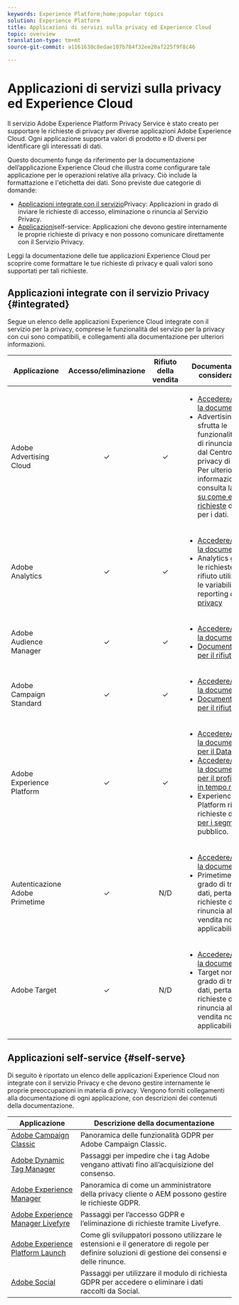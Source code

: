 ```yaml
---
keywords: Experience Platform;home;popular topics
solution: Experience Platform
title: Applicazioni di servizi sulla privacy ed Experience Cloud
topic: overview
translation-type: tm+mt
source-git-commit: a1161630c8edae107b784f32ee20af225f9f8c46

---
```



# Applicazioni di servizi sulla privacy ed Experience Cloud

Il servizio Adobe Experience Platform Privacy Service è stato creato per supportare le richieste di privacy per diverse applicazioni Adobe Experience Cloud. Ogni applicazione supporta valori di prodotto e ID diversi per identificare gli interessati di dati.

Questo documento funge da riferimento per la documentazione dell’applicazione Experience Cloud che illustra come configurare tale applicazione per le operazioni relative alla privacy. Ciò include la formattazione e l&#39;etichetta dei dati. Sono previste due categorie di domande:

* [Applicazioni integrate con il servizio](#integrated)Privacy: Applicazioni in grado di inviare le richieste di accesso, eliminazione o rinuncia al Servizio Privacy.
* [Applicazioni](#self-serve)self-service: Applicazioni che devono gestire internamente le proprie richieste di privacy e non possono comunicare direttamente con il Servizio Privacy.

Leggi la documentazione delle tue applicazioni Experience Cloud per scoprire come formattare le tue richieste di privacy e quali valori sono supportati per tali richieste.

## Applicazioni integrate con il servizio Privacy {#integrated}

Segue un elenco delle applicazioni Experience Cloud integrate con il servizio per la privacy, comprese le funzionalità del servizio per la privacy con cui sono compatibili, e collegamenti alla documentazione per ulteriori informazioni.

| Applicazione | Accesso/eliminazione | Rifiuto della vendita | Documentazione e considerazioni |
--- | :---: | :---: | ---
| Adobe Advertising Cloud | ✓ | ✓ | <ul><li>[Accedere/eliminare la documentazione](https://docs.adobe.com/content/help/en/advertising-cloud/all/privacy/ad-cloud-gdpr.html) </li><li>Advertising Cloud sfrutta le funzionalità globali di rinuncia offerte dal Centro per la privacy di Adobe. Per ulteriori informazioni, consulta la guida [su come effettuare richieste](https://docs.adobe.com/content/help/it-IT/audience-manager/user-guide/overview/data-privacy/data-privacy-requests.html#opt-out-requests) di privacy per i dati.</li></ul> |
| Adobe Analytics | ✓ | ✓ | <ul><li>[Accedere/eliminare la documentazione](https://marketing.adobe.com/resources/help/en_US/analytics/gdpr/index.html)</li><li>Analytics gestisce le richieste di rifiuto utilizzando le variabili di reporting della [privacy](https://docs.adobe.com/content/help/it-IT/analytics/admin/data-governance/consent-variables.html)</li></ul> |
| Adobe Audience Manager | ✓ | ✓ | <ul><li>[Accedere/eliminare la documentazione](https://marketing.adobe.com/resources/help/en_US/aam/aam-gdpr.html)</li><li>[Documentazione per il rifiuto](https://docs.adobe.com/content/help/en/audience-manager/user-guide/features/declared-ids.html)</li></ul> |
| Adobe Campaign Standard | ✓ | ✓ | <ul><li>[Accedere/eliminare la documentazione](https://docs.campaign.adobe.com/doc/standard/getting_started/en/ACS_GDPR.html)</li><li>[Documentazione per il rifiuto](../segmentation/honoring-opt-outs.md)</li></ul> |
| Adobe Experience Platform | ✓ | ✓ | <ul><li>[Accedere/eliminare la documentazione per il Data Lake](../catalog/privacy.md)</li><li>[Accedere/eliminare la documentazione per il profilo cliente in tempo reale](../profile/privacy.md)</li><li>Experience Platform rispetta le richieste di [rifiuto per i segmenti](../segmentation/honoring-opt-outs.md)di pubblico.</li></ul> |
| Autenticazione Adobe Primetime | ✓ | N/D | <ul><li>[Accedere/eliminare la documentazione](http://tve.helpdocsonline.com/how-to-make-a-privacy-request)</li><li>Primetime non è in grado di trasferire i dati, pertanto le richieste di rinuncia alla vendita non sono applicabili.</li></ul> |
| Adobe Target | ✓ | N/D | <ul><li>[Accedere/eliminare la documentazione](https://marketing.adobe.com/resources/help/en_US/target/target/privacy-and-general-data-protection-regulation.html)</li><li>Target non è in grado di trasferire i dati, pertanto le richieste di rinuncia alla vendita non sono applicabili.</li></ul> |

<!-- (To include once access/delete documentation is available)
Adobe Customer Attributes (CRS) | ✓ | N/A | <ul><li>Customer Attributes does not have the capability to transfer data, therefore opt-out-of-sale requests are not applicable.</li></ul>
-->

## Applicazioni self-service {#self-serve}

Di seguito è riportato un elenco delle applicazioni Experience Cloud non integrate con il servizio Privacy e che devono gestire internamente le proprie preoccupazioni in materia di privacy. Vengono forniti collegamenti alla documentazione di ogni applicazione, con descrizioni dei contenuti della documentazione.

| Applicazione | Descrizione della documentazione |
| ------- | ----------- |
| [Adobe Campaign Classic](https://docs.campaign.adobe.com/doc/AC/getting_started/EN/ACC_GDPR.html) | Panoramica delle funzionalità GDPR per Adobe Campaign Classic. |
| [Adobe Dynamic Tag Manager](https://marketing.adobe.com/resources/help/it_IT/dtm/opt-in.html) | Passaggi per impedire che i tag Adobe vengano attivati fino all’acquisizione del consenso. |
| [Adobe Experience Manager](https://helpx.adobe.com/experience-manager/6-4/managing/using/gdpr-compliance.html) | Panoramica di come un amministratore della privacy cliente o AEM possono gestire le richieste GDPR. |
| [Adobe Experience Manager Livefyre](https://marketing.adobe.com/resources/help/en_US/livefyre/c_gdpr_compliance.html) | Passaggi per l’accesso GDPR e l’eliminazione di richieste tramite Livefyre. |
| [Adobe Experience Platform Launch](https://docs.adobelaunch.com/client-side-information/deploy-javascript-tags-to-opt-in-to-launch) | Come gli sviluppatori possono utilizzare le estensioni e il generatore di regole per definire soluzioni di gestione dei consensi e delle rinunce. |
| [Adobe Social](https://marketing.adobe.com/resources/help/en_US/social/c_gdpr-request.html) | Passaggi per utilizzare il modulo di richiesta GDPR per accedere o eliminare i dati raccolti da Social. |